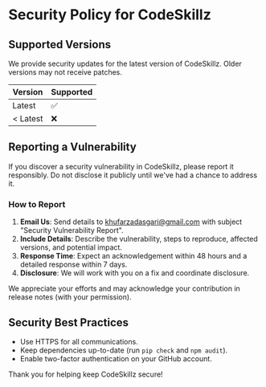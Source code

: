# Security Policy for CodeSkillz

## Supported Versions

We provide security updates for the latest version of CodeSkillz. Older versions may not receive patches.

<div align="center">

| Version | Supported          |
| ------- | ------------------ |
| Latest  | ✅                 |
| < Latest| ❌                 |

</div>

## Reporting a Vulnerability

If you discover a security vulnerability in CodeSkillz, please report it responsibly. Do not disclose it publicly until we've had a chance to address it.

### How to Report

1. **Email Us**: Send details to khufarzadasgari@gmail.com with subject "Security Vulnerability Report".
2. **Include Details**: Describe the vulnerability, steps to reproduce, affected versions, and potential impact.
3. **Response Time**: Expect an acknowledgement within 48 hours and a detailed response within 7 days.
4. **Disclosure**: We will work with you on a fix and coordinate disclosure.

We appreciate your efforts and may acknowledge your contribution in release notes (with your permission).

## Security Best Practices

- Use HTTPS for all communications.
- Keep dependencies up-to-date (run `pip check` and `npm audit`).
- Enable two-factor authentication on your GitHub account.

Thank you for helping keep CodeSkillz secure!
